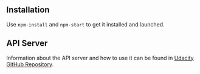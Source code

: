 ## Installation

Use `npm-install` and `npm-start` to get it installed and launched.

## API Server

Information about the API server and how to use it can be found in [Udacity GitHub Repository](https://github.com/udacity/reactnd-project-readable-starter).
